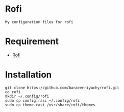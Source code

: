 # Rofi
``` 
My configuration files for rofi
```
# Requirement
 - [Rofi](https://github.com/davatorium/rofi)
# Installation
```
git clone https://github.com/baraeerriyachy/rofi.git
cd rofi
mkdir ~/.config/rofi
sudo cp config.rasi ~/.config/rofi
sudo cp theme.rasi /usr/share/rofi/themes
```
